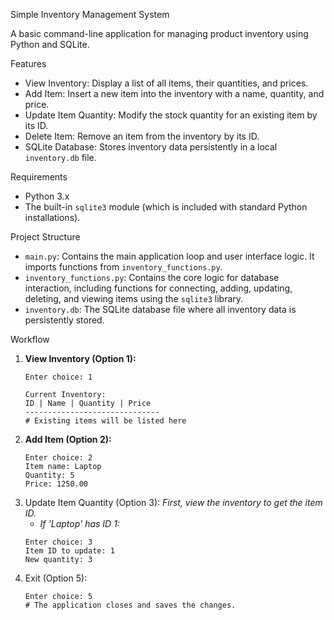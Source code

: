 Simple Inventory Management System

A basic command-line application for managing product inventory using Python and SQLite.

Features
* View Inventory: Display a list of all items, their quantities, and prices.
* Add Item: Insert a new item into the inventory with a name, quantity, and price.
* Update Item Quantity: Modify the stock quantity for an existing item by its ID.
* Delete Item: Remove an item from the inventory by its ID.
* SQLite Database: Stores inventory data persistently in a local `inventory.db` file.

Requirements
* Python 3.x
* The built-in `sqlite3` module (which is included with standard Python installations).

Project Structure
* `main.py`: Contains the main application loop and user interface logic. It imports functions from `inventory_functions.py`.
* `inventory_functions.py`: Contains the core logic for database interaction, including functions for connecting, adding, updating, deleting, and viewing items using the `sqlite3` library.
* `inventory.db`: The SQLite database file where all inventory data is persistently stored.

Workflow
1.  **View Inventory (Option 1):**
    ```
    Enter choice: 1

    Current Inventory:
    ID | Name | Quantity | Price
    ------------------------------
    # Existing items will be listed here
    ```
2.  **Add Item (Option 2):**
    ```
    Enter choice: 2
    Item name: Laptop
    Quantity: 5
    Price: 1250.00
    ```
3.  Update Item Quantity (Option 3):
    *First, view the inventory to get the item ID.*
    * *If 'Laptop' has ID 1:*
    ```
    Enter choice: 3
    Item ID to update: 1
    New quantity: 3
    ```
4.  Exit (Option 5):
    ```
    Enter choice: 5
    # The application closes and saves the changes.
    ```
    
